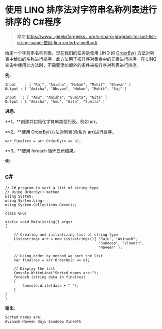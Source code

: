 # 使用 LINQ 排序法对字符串名称列表进行排序的 C#程序

> 原文:[https://www . geeksforgeeks . org/c-sharp-program-to-sort-list-string-name-使用-linq-orderby-method/](https://www.geeksforgeeks.org/c-sharp-program-to-sort-a-list-of-string-names-using-the-linq-orderby-method/)

给定一个字符串名称列表，现在我们的任务是使用 LINQ 的 [OrderBy()](https://www.geeksforgeeks.org/linq-sorting-operator-orderby/) 方法对列表中给出的名称进行排序。此方法用于按升序对集合中的元素进行排序。在 LINQ 查询中使用此方法时，不需要添加额外的条件来按升序对列表进行排序。

**例:**

```
Input    : [ "Raj", "Amisha", "Mohan", "Mohit", "Bhuvan" ]
Output : [ "Amisha", "Bhuvan", "Mohan", "Mohit", "Raj" ]

Input   : [ "Amu", "Amisha", "Sumita", "Gita" ]
Output : [ "Amisha", "Amu", "Gita", "Sumita" ]
```

**进场:**

**1。**创建并初始化字符串类型列表。例如 arr。

**2。**使用 OrderBy()方法对列表(命名为 arr)进行排序。

```
var finalres = arr.OrderBy(n => n);
```

**3。**使用 foreach 循环显示结果。

**例:**

## c#

```
// C# program to sort a list of string type
// Using OrderBy() method
using System;
using System.Linq;
using System.Collections.Generic;

class GFG{

static void Main(string[] args)
{

    // Creating and initializing list of string type
    List<string> arr = new List<string>(){ "Raju", "Avinash", 
                                           "Sandeep", "Vineeth",
                                           "Naveen" };

    // Using order by method we sort the list
    var finalres = arr.OrderBy(n => n);

    // Display the list
    Console.WriteLine("Sorted names are:");
    foreach (string data in finalres)
    {
        Console.Write(data + " ");
    }
}
}
```

**输出:**

```
Sorted names are:
Avinash Naveen Raju Sandeep Vineeth 
```
